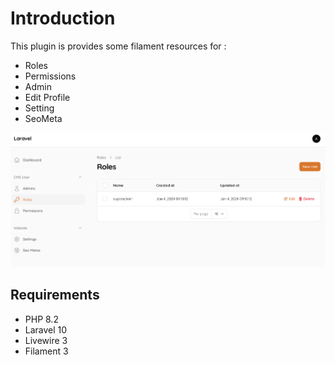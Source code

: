 # Introduction
 
This plugin is provides some filament resources for :

- Roles
- Permissions
- Admin
- Edit Profile
- Setting
- SeoMeta

![screenshot](./sc.png)

## Requirements

- PHP 8.2
- Laravel 10
- Livewire 3
- Filament 3